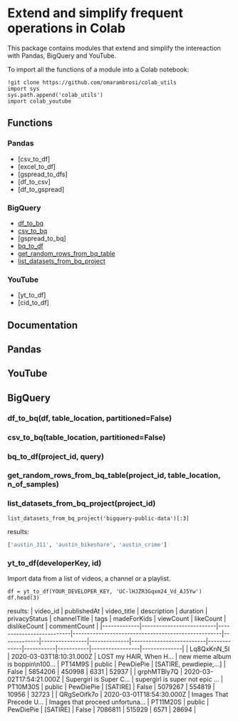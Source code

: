 # Extend and simplify frequent operations in Colab
This package contains modules that extend and simplify the intereaction with Pandas, BigQuery and YouTube.

To import all the functions of a module into a Colab notebook:
```
!git clone https://github.com/omarambrosi/colab_utils
import sys
sys.path.append('colab_utils')
import colab_youtube
```

## Functions

### Pandas
* [csv_to_df]
* [excel_to_df]
* [gspread_to_dfs]
* [df_to_csv]
* [df_to_gspread]

### BigQuery
* [df_to_bq](#df_to_bqdf-table_location-partitionedfalse)
* [csv_to_bq](#csv_to_bqtable_location-partitionedfalse)
* [gspread_to_bq]
* [bq_to_df](#bq_to_dfproject_id-query)
* [get_random_rows_from_bq_table](#get_random_rows_from_bq_tableproject_id-table_location-n_of_samples)
* [list_datasets_from_bq_project](#list_datasets_from_bq_projectproject_id)

### YouTube
* [yt_to_df]
* [cid_to_df]

## Documentation
## Pandas
## YouTube
## BigQuery
### df_to_bq(df, table_location, partitioned=False)
### csv_to_bq(table_location, partitioned=False)
### bq_to_df(project_id, query)
### get_random_rows_from_bq_table(project_id, table_location, n_of_samples)
### list_datasets_from_bq_project(project_id)
```colab
list_datasets_from_bq_project('bigquery-public-data')[:3]
```
results:

```Python
['austin_311', 'austin_bikeshare', 'austin_crime']
```

### yt_to_df(developerKey, id)
Import data from a list of videos, a channel or a playlist.
```colab
df = yt_to_df(YOUR_DEVELOPER_KEY, 'UC-lHJZR3Gqxm24_Vd_AJ5Yw')
df.head(3)
```
results:
|  video_id   |       publishedAt        |       video_title        |            description              | duration | privacyStatus  | channelTitle |           tags           | madeForKids | viewCount | likeCount | dislikeCount | commentCount |
|-------------|--------------------------|--------------------------|----------------------------------------------------|-------------|----------------|--------------|--------------------------|-------------|-----------|-----------|-----------------|--------------|
| Lq8QxKnN_5I | 2020-03-03T18:10:31.000Z | LOST my HAIR, When H...  | new meme album is boppin\n100...	 | PT14M9S  | public         | PewDiePie    | [SATIRE, pewdiepie,...]  | False       | 5854206   | 450998    | 6331         | 52937        |
| grphMTBly7Q | 2020-03-02T17:54:21.000Z |  Supergirl is Super C... | supergirl is super not epic  ...	 | PT10M30S | public         | PewDiePie    | [SATIRE]                 | False       | 5079267   | 554819    | 10956        |   32723        |
| QRgSeOifk7o | 2020-03-01T18:54:30.000Z | Images That Precede U... | Images that proceed unfortuna...	 | PT11M20S | public         | PewDiePie    | [SATIRE]                 | False       | 7086811   | 515929    | 6571         |  28694        |
